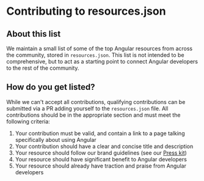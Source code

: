 # Contributing to resources.json

## About this list

<!-- vale Angular.Google_We = NO -->

We maintain a small list of some of the top Angular resources from across the community, stored in `resources.json`. This list is not intended to be comprehensive, but to act as a starting point to connect Angular developers to the rest of the community.

## How do you get listed?

While we can't accept all contributions, qualifying contributions can be submitted via a PR adding yourself to the `resources.json` file. All contributions should be in the appropriate section and must meet the following criteria:

1. Your contribution must be valid, and contain a link to a page talking specifically about using Angular
1. Your contribution should have a clear and concise title and description
1. Your resource should follow our brand guidelines (see our [Press kit](presskit))
1. Your resource should have significant benefit to Angular developers
1. Your resource should already have traction and praise from Angular developers

<!-- vale Angular.Google_We = YES -->
